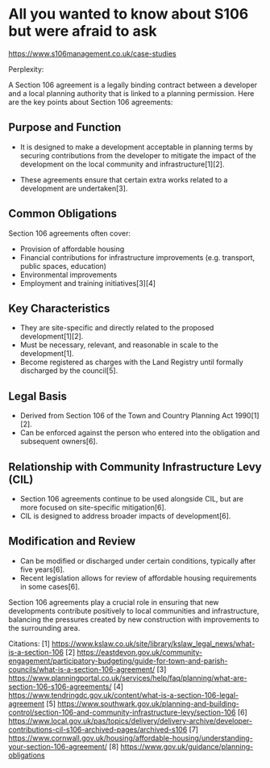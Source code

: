 # All you wanted to know about S106 but were afraid to ask

https://www.s106management.co.uk/case-studies


Perplexity: 

A Section 106 agreement is a legally binding contract between a developer and a local planning authority that is linked to a planning permission. Here are the key points about Section 106 agreements:

## Purpose and Function

- It is designed to make a development acceptable in planning terms by securing contributions from the developer to mitigate the impact of the development on the local community and infrastructure[1][2].

- These agreements ensure that certain extra works related to a development are undertaken[3].

## Common Obligations

Section 106 agreements often cover:

- Provision of affordable housing
- Financial contributions for infrastructure improvements (e.g. transport, public spaces, education)
- Environmental improvements
- Employment and training initiatives[3][4]

## Key Characteristics

- They are site-specific and directly related to the proposed development[1][2].
- Must be necessary, relevant, and reasonable in scale to the development[1].
- Become registered as charges with the Land Registry until formally discharged by the council[5].

## Legal Basis

- Derived from Section 106 of the Town and Country Planning Act 1990[1][2].
- Can be enforced against the person who entered into the obligation and subsequent owners[6].

## Relationship with Community Infrastructure Levy (CIL)

- Section 106 agreements continue to be used alongside CIL, but are more focused on site-specific mitigation[6].
- CIL is designed to address broader impacts of development[6].

## Modification and Review

- Can be modified or discharged under certain conditions, typically after five years[6].
- Recent legislation allows for review of affordable housing requirements in some cases[6].

Section 106 agreements play a crucial role in ensuring that new developments contribute positively to local communities and infrastructure, balancing the pressures created by new construction with improvements to the surrounding area.

Citations:
[1] https://www.kslaw.co.uk/site/library/kslaw_legal_news/what-is-a-section-106
[2] https://eastdevon.gov.uk/community-engagement/participatory-budgeting/guide-for-town-and-parish-councils/what-is-a-section-106-agreement/
[3] https://www.planningportal.co.uk/services/help/faq/planning/what-are-section-106-s106-agreements/
[4] https://www.tendringdc.gov.uk/content/what-is-a-section-106-legal-agreement
[5] https://www.southwark.gov.uk/planning-and-building-control/section-106-and-community-infrastructure-levy/section-106
[6] https://www.local.gov.uk/pas/topics/delivery/delivery-archive/developer-contributions-cil-s106-archived-pages/archived-s106
[7] https://www.cornwall.gov.uk/housing/affordable-housing/understanding-your-section-106-agreement/
[8] https://www.gov.uk/guidance/planning-obligations


